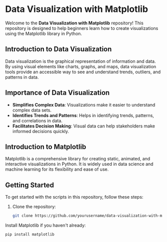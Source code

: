 # Data Visualization with Matplotlib

Welcome to the **Data Visualization with Matplotlib** repository! This repository is designed to help beginners learn how to create visualizations using the Matplotlib library in Python.

## Introduction to Data Visualization

Data visualization is the graphical representation of information and data. By using visual elements like charts, graphs, and maps, data visualization tools provide an accessible way to see and understand trends, outliers, and patterns in data.

## Importance of Data Visualization

- **Simplifies Complex Data**: Visualizations make it easier to understand complex data sets.
- **Identifies Trends and Patterns**: Helps in identifying trends, patterns, and correlations in data.
- **Facilitates Decision Making**: Visual data can help stakeholders make informed decisions quickly.

## Introduction to Matplotlib

Matplotlib is a comprehensive library for creating static, animated, and interactive visualizations in Python. It is widely used in data science and machine learning for its flexibility and ease of use.

## Getting Started

To get started with the scripts in this repository, follow these steps:

1. Clone the repository:
   ```bash
   git clone https://github.com/yourusername/data-visualization-with-matplotlib.git

Install Matplotlib if you haven't already:
```
pip install matplotlib
```
